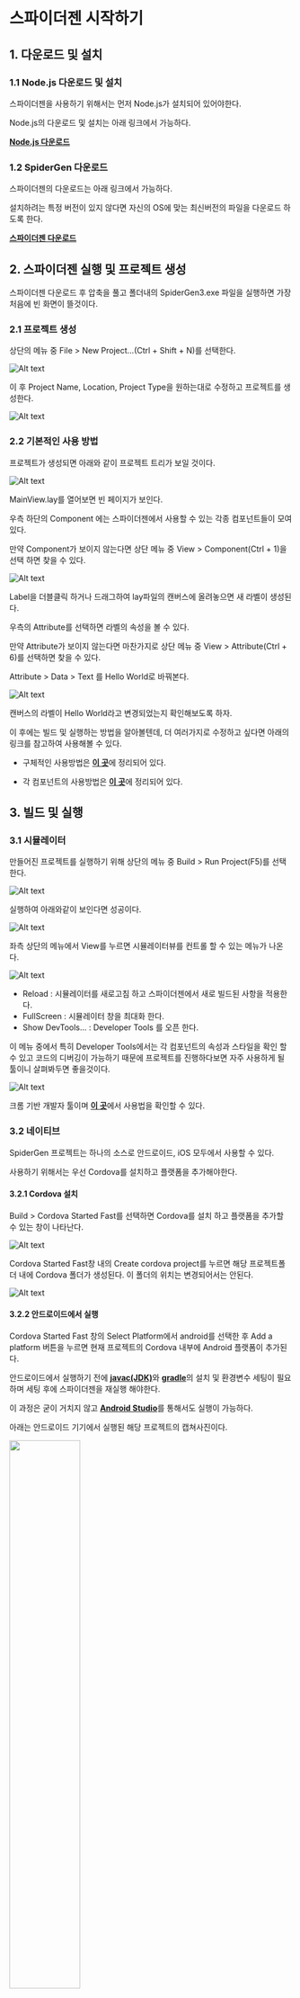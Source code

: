 # 스파이더젠 시작하기

## 1. 다운로드 및 설치

### 1.1 Node.js 다운로드 및 설치

스파이더젠을 사용하기 위해서는 먼저 Node.js가 설치되어 있어야한다.

Node.js의 다운로드 및 설치는 아래 링크에서 가능하다.

[**Node.js 다운로드**](https://nodejs.org/ko/)

### 1.2 SpiderGen 다운로드

스파이더젠의 다운로드는 아래 링크에서 가능하다.

설치하려는 특정 버전이 있지 않다면 자신의 OS에 맞는 최신버전의 파일을 다운로드 하도록 한다.

[**스파이더젠 다운로드**](https://www.spidergen.org:8454/)

## 2. 스파이더젠 실행 및 프로젝트 생성

스파이더젠 다운로드 후 압축을 풀고 폴더내의 SpiderGen3.exe 파일을 실행하면 가장 처음에 빈 화면이 뜰것이다.

### 2.1 프로젝트 생성

상단의 메뉴 중 File > New Project...(Ctrl + Shift + N)를 선택한다.

![Alt text](./NewProject.png)

이 후 Project Name, Location, Project Type을 원하는대로 수정하고 프로젝트를 생성한다.

![Alt text](./NewProjectDlg.png)

### 2.2 기본적인 사용 방법

프로젝트가 생성되면 아래와 같이 프로젝트 트리가 보일 것이다.

![Alt text](./ProjectTree.png)

MainView.lay를 열어보면 빈 페이지가 보인다.

우측 하단의 Component 에는 스파이더젠에서 사용할 수 있는 각종 컴포넌트들이 모여 있다.

만약 Component가 보이지 않는다면 상단 메뉴 중 View > Component(Ctrl + 1)을 선택 하면 찾을 수 있다.

![Alt text](./Component.png)

Label을 더블클릭 하거나 드래그하여 lay파일의 캔버스에 올려놓으면 새 라벨이 생성된다.

우측의 Attribute를 선택하면 라벨의 속성을 볼 수 있다.

만약 Attribute가 보이지 않는다면 마찬가지로 상단 메뉴 중 View > Attribute(Ctrl + 6)를 선택하면 찾을 수 있다.

Attribute > Data > Text 를 Hello World로 바꿔본다.

![Alt text](./HelloWorld.png)

캔버스의 라벨이 Hello World라고 변경되었는지 확인해보도록 하자.

이 후에는 빌드 및 실행하는 방법을 알아볼텐데, 더 여러가지로 수정하고 싶다면 아래의 링크를 참고하여 사용해볼 수 있다.

* 구체적인 사용방법은 [**이 곳**](https://wikidocs.net/22777)에 정리되어 있다.

* 각 컴포넌트의 사용방법은 [**이 곳**](http://manual.spidergen.org/)에 정리되어 있다.

## 3. 빌드 및 실행

### 3.1 시뮬레이터

만들어진 프로젝트를 실행하기 위해 상단의 메뉴 중 Build > Run Project(F5)를 선택 한다.

![Alt text](./RunProject.png)

실행하여 아래와같이 보인다면 성공이다.

![Alt text](./Simulaotr.png)

좌측 상단의 메뉴에서 View를 누르면 시뮬레이터뷰를 컨트롤 할 수 있는 메뉴가 나온다.

![Alt text](./SimulatorMenu.png)

* Reload : 시뮬레이터를 새로고침 하고 스파이더젠에서 새로 빌드된 사항을 적용한다.
* FullScreen : 시뮬레이터 창을 최대화 한다.
* Show DevTools... : Developer Tools 를 오픈 한다.

이 메뉴 중에서 특히 Developer Tools에서는 각 컴포넌트의 속성과 스타일을 확인 할 수 있고 코드의 디버깅이 가능하기 때문에 프로젝트를 진행하다보면 자주 사용하게 될 툴이니 살펴봐두면 좋을것이다.

![Alt text](./DevTools.png)

크롬 기반 개발자 툴이며 [**이 곳**](https://developers.google.com/web/tools/chrome-devtools)에서 사용법을 확인할 수 있다.

### 3.2 네이티브

SpiderGen 프로젝트는 하나의 소스로 안드로이드, iOS 모두에서 사용할 수 있다.

사용하기 위해서는 우선 Cordova를 설치하고 플랫폼을 추가해야한다.

#### 3.2.1 Cordova 설치

Build > Cordova Started Fast를 선택하면 Cordova를 설치 하고 플랫폼을 추가할 수 있는 창이 나타난다.

![Alt text](./CordovaStartedFast.png)

Cordova Started Fast창 내의 Create cordova project를 누르면 해당 프로젝트폴더 내에 Cordova 폴더가 생성된다. 이 폴더의 위치는 변경되어서는 안된다.

![Alt text](./CordovaDlg.png)

#### 3.2.2 안드로이드에서 실행

Cordova Started Fast 창의 Select Platform에서 android를 선택한 후 Add a platform 버튼을 누르면 현재 프로젝트의 Cordova 내부에 Android 플랫폼이 추가된다.

안드로이드에서 실행하기 전에 [**javac(JDK)**](https://www.oracle.com/java/technologies/javase/javase-jdk8-downloads.html)와 [**gradle**](https://gradle.org/releases/)의 설치 및 환경변수 세팅이 필요하며 세팅 후에 스파이더젠을 재실행 해야한다.

이 과정은 굳이 거치지 않고 [**Android Studio**](https://developer.android.com/studio)를 통해서도 실행이 가능하다.

아래는 안드로이드 기기에서 실행된 해당 프로젝트의 캡쳐사진이다.

<!-- ![Alt text](./StartAndroid.jpg) -->

<img src ="./StartAndroid.jpg" width="50%" height="50%"></img>

<!-- 
##### 3.2.2.1 javac(jdk) 설치
[**javac설치**](https://www.oracle.com/java/technologies/javase/javase-jdk8-downloads.html)

해당 링크에서 

##### 3.2.2.2 gradle 설치

[**gradle설치**](https://gradle.org/releases/)

해당 링크에서 최신버전을 다운받아 환경변수를 세팅한다.

##### 3.2.2.3 gradle 환경변수 세팅
그 후 [Windows + R] 버튼 또는 [시작-실행검색] 으로 실행을 열고 cmd 를 쳐서 command 창을 켠 후 새로운 환경변수를 추가한다.

    >setx path "%PATH%;C:\gradle-6.3\bin"

(이 과정은 굳이 거치지 않고 android studio를 열어서 사용해도 가능하다.) -->

----------------------------------------------------------

## 이하 미완성

```java
import android.os.Build;
import android.os.Bundle;
import android.webkit.WebSettings;
import android.webkit.WebView;

import org.apache.cordova.*;

public class MainActivity extends CordovaActivity
{
    private WebView webView = null;

    @Override
    public void onCreate(Bundle savedInstanceState)
    {
        super.onCreate(savedInstanceState);
        init();

        // enable Cordova apps to be started in the background
        Bundle extras = getIntent().getExtras();
        if (extras != null && extras.getBoolean("cdvStartInBackground", false)) {
            moveTaskToBack(true);
        }

        this.webView = (WebView) this.appView.getView();
        WebSettings settings = webView.getSettings();
        if (Build.VERSION.SDK_INT > Build.VERSION_CODES.ICE_CREAM_SANDWICH)
            settings.setTextZoom(100);
        //meta 태그의 스케일을 위해 다음 두 코드는 반드시 필요한다.

        //웹뷰가 html viewport 메타 태그를 지원하게 한다.
        settings.setUseWideViewPort(true);
        //웹뷰가 html 컨텐츠가 웹뷰보다 클 경우 스크린 크기에 맞게 조정되도록 한다.
        settings.setLoadWithOverviewMode(true);

        loadUrl(launchUrl);
    }
}
```

### 4.2 플러그인

#### 4.2.1 사용법

#### 4.2.2 생성하기

## 5. iOS에서 실행

### 5.1 로컬 파일

### 5.2 플러그인

#### 5.2.1 사용법

#### 5.2.2 생성하기
